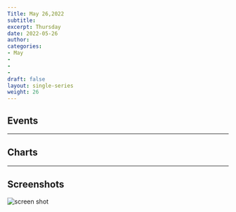 ```yaml
---
Title: May 26,2022
subtitle: 
excerpt: Thursday
date: 2022-05-26
author:
categories:
- May
-
-
-
draft: false
layout: single-series
weight: 26
---
```



## Events



---



## Charts
---



## Screenshots



![screen shot](20220526_000xxx.png)
